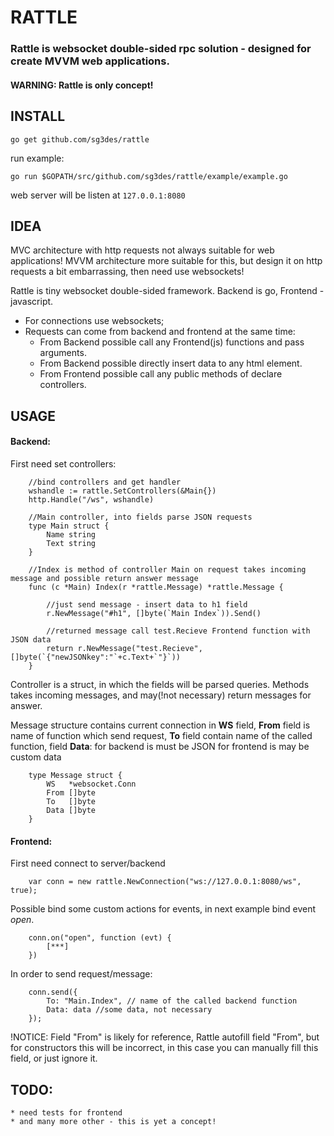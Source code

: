 # RATTLE

### Rattle is websocket double-sided rpc solution - designed for create MVVM web applications.

#### WARNING: Rattle is only concept!

## INSTALL

	go get github.com/sg3des/rattle

run example:

	go run $GOPATH/src/github.com/sg3des/rattle/example/example.go

web server will be listen at `127.0.0.1:8080`


## IDEA

MVC architecture with http requests not always suitable for web applications! 
MVVM architecture more suitable for this, but design it on http requests a bit embarrassing, then need use websockets! 

Rattle is tiny websocket double-sided framework. Backend is go, Frontend - javascript.

* For connections use websockets;
* Requests can come from backend and frontend at the same time: 
	* From Backend possible call any Frontend(js) functions and pass arguments.
	* From Backend possible directly insert data to any html element.
	* From Frontend possible call any public methods of declare controllers.


## USAGE

#### Backend:

First need set controllers:

```
	//bind controllers and get handler
	wshandle := rattle.SetControllers(&Main{})
	http.Handle("/ws", wshandle)

	//Main controller, into fields parse JSON requests
	type Main struct {
		Name string
		Text string
	}

	//Index is method of controller Main on request takes incoming message and possible return answer message
	func (c *Main) Index(r *rattle.Message) *rattle.Message {

		//just send message - insert data to h1 field
		r.NewMessage("#h1", []byte(`Main Index`)).Send()

		//returned message call test.Recieve Frontend function with JSON data
		return r.NewMessage("test.Recieve", []byte(`{"newJSONkey":"`+c.Text+`"}`))
	}

```

Controller is a struct, in which the fields will be parsed queries.
Methods takes incoming messages, and may(!not necessary) return messages for answer.

Message structure contains current connection in **WS** field, **From** field is name of function which send request, **To** field contain name of the called function, field **Data**: for backend is must be JSON for frontend is may be custom data

```
	type Message struct {
		WS   *websocket.Conn
		From []byte
		To   []byte
		Data []byte
	}
```



#### Frontend:
First need connect to server/backend

```
	var conn = new rattle.NewConnection("ws://127.0.0.1:8080/ws", true);
```

Possible bind some custom actions for events, in next example bind event *open*. 
```
	conn.on("open", function (evt) {
		[***]
	})

```

In order to send request/message:
```
	conn.send({
		To: "Main.Index", // name of the called backend function
		Data: data //some data, not necessary
	});
```

!NOTICE: Field "From" is likely for reference, Rattle autofill field "From", but for constructors this will be incorrect, in this case you can manually fill this field, or just ignore it.


## TODO:

	* need tests for frontend
	* and many more other - this is yet a concept!
